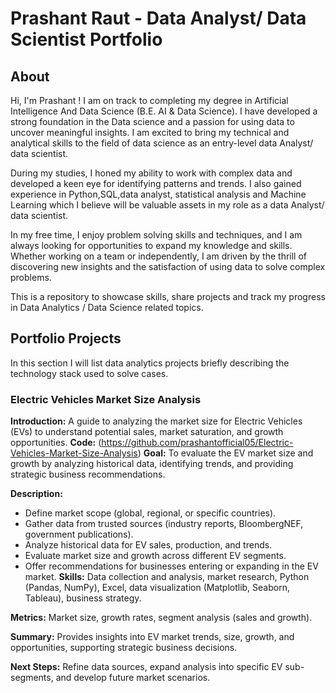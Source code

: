 # Prashant Raut - Data Analyst/ Data Scientist Portfolio
## About
Hi, I'm Prashant !  I am on track to completing my degree in Artificial Intelligence And Data Science (B.E. AI & Data Science). I have developed a strong foundation in the Data science and a passion for using data to uncover meaningful insights. I am excited to bring my technical and analytical skills to the field of data science as an entry-level data Analyst/ data scientist. 

During my studies, I honed my ability to work with complex data and developed a keen eye for identifying patterns and trends. I also gained experience in Python,SQL,data analyst, statistical analysis and Machine Learning which I believe will be valuable assets in my role as a data Analyst/ data scientist.

In my free time, I enjoy problem solving skills and techniques, and I am always looking for opportunities to expand my knowledge and skills. Whether working on a team or independently, I am driven by the thrill of discovering new insights and the satisfaction of using data to solve complex problems.

This is a repository to showcase skills, share projects and track my progress in Data Analytics / Data Science related topics.



## Portfolio Projects
In this section I will list data analytics projects briefly describing the technology stack used to solve cases.


### Electric Vehicles Market Size Analysis

**Introduction:**
A guide to analyzing the market size for Electric Vehicles (EVs) to understand potential sales, market saturation, and growth opportunities.
  **Code:** (https://github.com/prashantofficial05/Electric-Vehicles-Market-Size-Analysis)
**Goal:**
To evaluate the EV market size and growth by analyzing historical data, identifying trends, and providing strategic business recommendations.

**Description:**
   - Define market scope (global, regional, or specific countries).
   - Gather data from trusted sources (industry reports, BloombergNEF, government publications).
   - Analyze historical data for EV sales, production, and trends.
   - Evaluate market size and growth across different EV segments.
   - Offer recommendations for businesses entering or expanding in the EV market.
**Skills:**
Data collection and analysis, market research, Python (Pandas, NumPy), Excel, data visualization (Matplotlib, Seaborn, Tableau), business strategy.

**Metrics:**
Market size, growth rates, segment analysis (sales and growth).

**Summary:**
Provides insights into EV market trends, size, growth, and opportunities, supporting strategic business decisions.

**Next Steps:**
Refine data sources, expand analysis into specific EV sub-segments, and develop future market scenarios.
